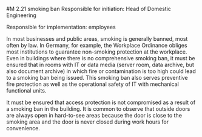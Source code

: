 #M 2.21 smoking ban
Responsible for initiation: Head of Domestic Engineering

Responsible for implementation: employees

In most businesses and public areas, smoking is generally banned, most often by law. In Germany, for example, the Workplace Ordinance obliges most institutions to guarantee non-smoking protection at the workplace. Even in buildings where there is no comprehensive smoking ban, it must be ensured that in rooms with IT or data media (server room, data archive, but also document archive) in which fire or contamination is too high could lead to a smoking ban being issued. This smoking ban also serves preventive fire protection as well as the operational safety of IT with mechanical functional units.

It must be ensured that access protection is not compromised as a result of a smoking ban in the building. It is common to observe that outside doors are always open in hard-to-see areas because the door is close to the smoking area and the door is never closed during work hours for convenience.



